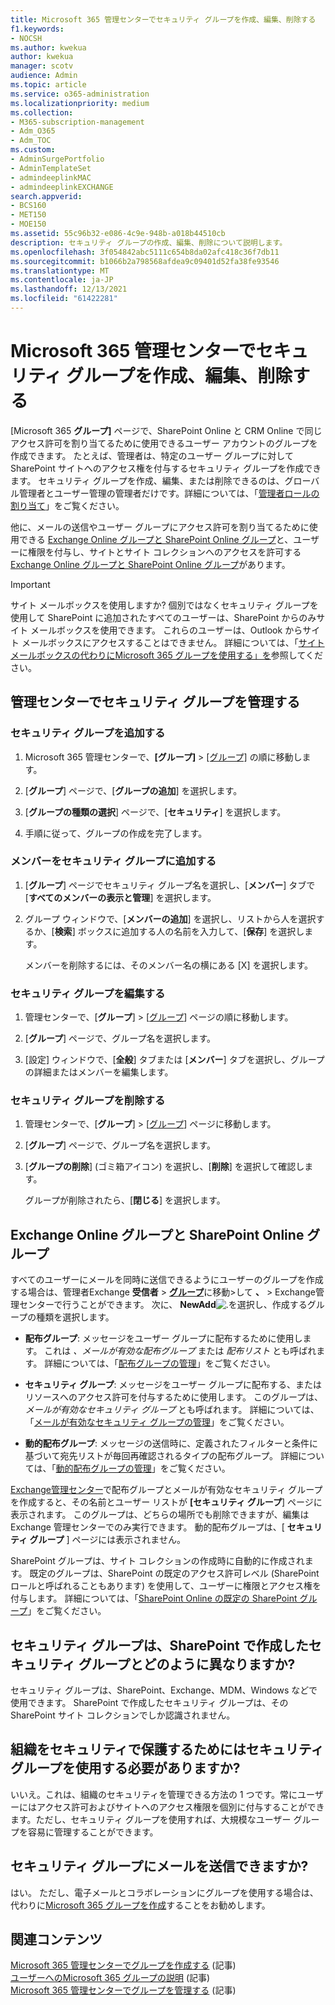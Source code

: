 ```yaml
---
title: Microsoft 365 管理センターでセキュリティ グループを作成、編集、削除する
f1.keywords:
- NOCSH
ms.author: kwekua
author: kwekua
manager: scotv
audience: Admin
ms.topic: article
ms.service: o365-administration
ms.localizationpriority: medium
ms.collection:
- M365-subscription-management
- Adm_O365
- Adm_TOC
ms.custom:
- AdminSurgePortfolio
- AdminTemplateSet
- admindeeplinkMAC
- admindeeplinkEXCHANGE
search.appverid:
- BCS160
- MET150
- MOE150
ms.assetid: 55c96b32-e086-4c9e-948b-a018b44510cb
description: セキュリティ グループの作成、編集、削除について説明します。
ms.openlocfilehash: 3f054842abc5111c654b8da02afc418c36f7db11
ms.sourcegitcommit: b1066b2a798568afdea9c09401d52fa38fe93546
ms.translationtype: MT
ms.contentlocale: ja-JP
ms.lasthandoff: 12/13/2021
ms.locfileid: "61422281"
---
```

# <a name="create-edit-or-delete-a-security-group-in-the-microsoft-365-admin-center"></a>Microsoft 365 管理センターでセキュリティ グループを作成、編集、削除する

[Microsoft 365 **グループ]** ページで、SharePoint Online と CRM Online で同じアクセス許可を割り当てるために使用できるユーザー アカウントのグループを作成できます。 たとえば、管理者は、特定のユーザー グループに対して SharePoint サイトへのアクセス権を付与するセキュリティ グループを作成できます。 セキュリティ グループを作成、編集、または削除できるのは、グローバル管理者とユーザー管理の管理者だけです。詳細については、「[管理者ロールの割り当て](../add-users/assign-admin-roles.md)」をご覧ください。 
  
他に、メールの送信やユーザー グループにアクセス許可を割り当てるために使用できる [Exchange Online グループと SharePoint Online グループ](#groups-in-exchange-online-and-sharepoint-online)と、ユーザーに権限を付与し、サイトとサイト コレクションへのアクセスを許可する [Exchange Online グループと SharePoint Online グループ](#groups-in-exchange-online-and-sharepoint-online)があります。 
  
> [!IMPORTANT]
>  サイト メールボックスを使用しますか? 個別ではなくセキュリティ グループを使用して SharePoint に追加されたすべてのユーザーは、SharePoint からのみサイト メールボックスを使用できます。 これらのユーザーは、Outlook からサイト メールボックスにアクセスすることはできません。 詳細については、「[サイト メールボックスの代わりにMicrosoft 365 グループを使用する」を](https://support.microsoft.com/office/737d6b1f-67cc-41fe-8db8-f2d09dd1673b)参照してください。 
  
## <a name="manage-security-groups-in-the-admin-center"></a>管理センターでセキュリティ グループを管理する

### <a name="add-a-security-group"></a>セキュリティ グループを追加する

1. Microsoft 365 管理センターで、**[グループ]** > <a href="https://go.microsoft.com/fwlink/p/?linkid=2052855" target="_blank">[グループ]</a> の順に移動します。
  
2. [**グループ**] ページで、[**グループの追加**] を選択します。
    
3. [**グループの種類の選択**] ページで、[**セキュリティ**] を選択します。 
    
4. 手順に従って、グループの作成を完了します。 
 
### <a name="add-members-to-a-security-group"></a>メンバーをセキュリティ グループに追加する
    
1. [**グループ**] ページでセキュリティ グループ名を選択し、[**メンバー**] タブで [**すべてのメンバーの表示と管理**] を選択します。 
    
2. グループ ウィンドウで、[**メンバーの追加**] を選択し、リストから人を選択するか、[**検索**] ボックスに追加する人の名前を入力して、[**保存**] を選択します。
    
    メンバーを削除するには、そのメンバー名の横にある [X] を選択します。 
  
### <a name="edit-a-security-group"></a>セキュリティ グループを編集する

1. 管理センターで、[**グループ**] \> [<a href="https://go.microsoft.com/fwlink/p/?linkid=2052855" target="_blank">グループ</a>] ページの順に移動します。
  
2. [**グループ**] ページで、グループ名を選択します。 
    
3. [設定] ウィンドウで、[**全般**] タブまたは [**メンバー**] タブを選択し、グループの詳細またはメンバーを編集します。

### <a name="delete-a-security-group"></a>セキュリティ グループを削除する

1. 管理センターで、[**グループ**]  >  [<a href="https://go.microsoft.com/fwlink/p/?linkid=2052855" target="_blank">グループ</a>] ページに移動します。
    
2. [**グループ**] ページで、グループ名を選択します。 
    
3. [**グループの削除**] (ゴミ箱アイコン) を選択し、[**削除**] を選択して確認します。
    
    グループが削除されたら、[**閉じる**] を選択します。 
    
## <a name="groups-in-exchange-online-and-sharepoint-online"></a>Exchange Online グループと SharePoint Online グループ

すべてのユーザーにメールを同時に送信できるようにユーザーのグループを作成する場合は、管理者Exchange **受信者** \> <a href="https://go.microsoft.com/fwlink/?linkid=2183233" target="_blank">**グループ**</a>に移動\>して **、** \> Exchange管理センターで行うことができます。 次に、 **NewAdd**![.](../../media/328ffb57-5f31-430a-b653-4a6b8e76d338.png)を選択し、作成するグループの種類を選択します。 
  
- **配布グループ**: メッセージをユーザー グループに配布するために使用します。 これは  *、メールが有効な配布グループ* または  *配布リスト* とも呼ばれます。 詳細については、「[配布グループの管理](/exchange/recipients-in-exchange-online/manage-distribution-groups/manage-distribution-groups)」をご覧ください。
    
- **セキュリティ グループ**: メッセージをユーザー グループに配布する、またはリソースへのアクセス許可を付与するために使用します。 このグループは、*メールが有効なセキュリティ グループ* とも呼ばれます。 詳細については、「[メールが有効なセキュリティ グループの管理](/Exchange/recipients/mail-enabled-security-groups)」をご覧ください。
    
- **動的配布グループ**: メッセージの送信時に、定義されたフィルターと条件に基づいて宛先リストが毎回再確認されるタイプの配布グループ。 詳細については、「[動的配布グループの管理](/Exchange/recipients/dynamic-distribution-groups/dynamic-distribution-groups)」をご覧ください。
    
<a href="https://go.microsoft.com/fwlink/p/?linkid=2059104" target="_blank">Exchange管理センター</a>で配布グループとメールが有効なセキュリティ グループを作成すると、その名前とユーザー リストが **[セキュリティ グループ**] ページに表示されます。 このグループは、どちらの場所でも削除できますが、編集は Exchange 管理センターでのみ実行できます。 動的配布グループは、[ **セキュリティ グループ** ] ページには表示されません。 
  
 SharePoint グループは、サイト コレクションの作成時に自動的に作成されます。 既定のグループは、SharePoint の既定のアクセス許可レベル (SharePoint ロールと呼ばれることもあります) を使用して、ユーザーに権限とアクセス権を付与します。 詳細については、「[SharePoint Online の既定の SharePoint グループ](/sharepoint/default-sharepoint-groups)」をご覧ください。
  
## <a name="how-is-a-security-group-different-from-security-groups-i-create-in-sharepoint"></a>セキュリティ グループは、SharePoint で作成したセキュリティ グループとどのように異なりますか?

セキュリティ グループは、SharePoint、Exchange、MDM、Windows などで使用できます。 SharePoint で作成したセキュリティ グループは、その SharePoint サイト コレクションでしか認識されません。
  
## <a name="do-i-have-to-use-security-groups-for-my-organization-to-be-secure"></a>組織をセキュリティで保護するためにはセキュリティ グループを使用する必要がありますか?

いいえ。これは、組織のセキュリティを管理できる方法の 1 つです。常にユーザーにはアクセス許可およびサイトへのアクセス権限を個別に付与することができます。ただし、セキュリティ グループを使用すれば、大規模なユーザー グループを容易に管理することができます。
  
## <a name="can-i-send-email-to-a-security-group"></a>セキュリティ グループにメールを送信できますか?

はい。 ただし、電子メールとコラボレーションにグループを使用する場合は、代わりに[Microsoft 365 グループを作成](../create-groups/create-groups.md)することをお勧めします。 

## <a name="related-content"></a>関連コンテンツ

[Microsoft 365 管理センターでグループを作成する](../create-groups/create-groups.md) (記事)\
[ユーザーへのMicrosoft 365 グループの説明](../create-groups/explain-groups-knowledge-worker.md) (記事)\
[Microsoft 365 管理センターでグループを管理する](../create-groups/manage-groups.md) (記事)